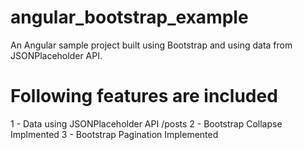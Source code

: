 # angular_bootstrap_example
An Angular sample project built using Bootstrap and using data from JSONPlaceholder API.
# Following features are included
1 - Data using JSONPlaceholder API /posts
2 - Bootstrap Collapse Implmented
3 - Bootstrap Pagination Implemented

